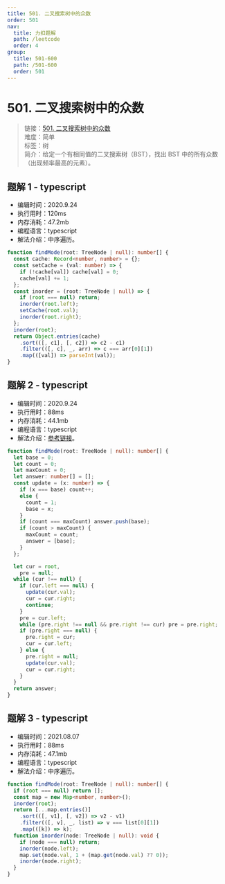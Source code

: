 ```yaml
---
title: 501. 二叉搜索树中的众数
order: 501
nav:
  title: 力扣题解
  path: /leetcode
  order: 4
group:
  title: 501-600
  path: /501-600
  order: 501
---
```


# 501. 二叉搜索树中的众数

> 链接：[501. 二叉搜索树中的众数](https://leetcode-cn.com/problems/find-mode-in-binary-search-tree/)  
> 难度：简单  
> 标签：树  
> 简介：给定一个有相同值的二叉搜索树（BST），找出 BST 中的所有众数（出现频率最高的元素）。

## 题解 1 - typescript

- 编辑时间：2020.9.24
- 执行用时：120ms
- 内存消耗：47.2mb
- 编程语言：typescript
- 解法介绍：中序遍历。

```typescript
function findMode(root: TreeNode | null): number[] {
  const cache: Record<number, number> = {};
  const setCache = (val: number) => {
    if (!cache[val]) cache[val] = 0;
    cache[val] += 1;
  };
  const inorder = (root: TreeNode | null) => {
    if (root === null) return;
    inorder(root.left);
    setCache(root.val);
    inorder(root.right);
  };
  inorder(root);
  return Object.entries(cache)
    .sort(([, c1], [, c2]) => c2 - c1)
    .filter(([, c], _, arr) => c === arr[0][1])
    .map(([val]) => parseInt(val));
}
```

## 题解 2 - typescript

- 编辑时间：2020.9.24
- 执行用时：88ms
- 内存消耗：44.1mb
- 编程语言：typescript
- 解法介绍：[参考链接](https://leetcode-cn.com/problems/find-mode-in-binary-search-tree/solution/er-cha-sou-suo-shu-zhong-de-zhong-shu-by-leetcode-/)。

```typescript
function findMode(root: TreeNode | null): number[] {
  let base = 0;
  let count = 0;
  let maxCount = 0;
  let answer: number[] = [];
  const update = (x: number) => {
    if (x === base) count++;
    else {
      count = 1;
      base = x;
    }
    if (count === maxCount) answer.push(base);
    if (count > maxCount) {
      maxCount = count;
      answer = [base];
    }
  };

  let cur = root,
    pre = null;
  while (cur !== null) {
    if (cur.left === null) {
      update(cur.val);
      cur = cur.right;
      continue;
    }
    pre = cur.left;
    while (pre.right !== null && pre.right !== cur) pre = pre.right;
    if (pre.right === null) {
      pre.right = cur;
      cur = cur.left;
    } else {
      pre.right = null;
      update(cur.val);
      cur = cur.right;
    }
  }
  return answer;
}
```

## 题解 3 - typescript

- 编辑时间：2021.08.07
- 执行用时：88ms
- 内存消耗：47.1mb
- 编程语言：typescript
- 解法介绍：中序遍历。

```typescript
function findMode(root: TreeNode | null): number[] {
  if (root === null) return [];
  const map = new Map<number, number>();
  inorder(root);
  return [...map.entries()]
    .sort(([, v1], [, v2]) => v2 - v1)
    .filter(([, v], _, list) => v === list[0][1])
    .map(([k]) => k);
  function inorder(node: TreeNode | null): void {
    if (node === null) return;
    inorder(node.left);
    map.set(node.val, 1 + (map.get(node.val) ?? 0));
    inorder(node.right);
  }
}
```

